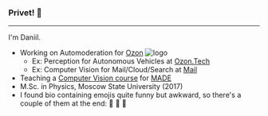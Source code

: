 ### Privet! 👋
---

I'm Daniil. 

* Working on Automoderation for [Ozon](https://www.ozon.ru/) ![logo](https://apkshki.com/storage/646/icon_5dcff5ce93fb3_646_w256.png)
  * Ex: Perception for Autonomous Vehicles at [Ozon.Tech](https://ozon.dev/)
  * Ex: Computer Vision for Mail/Cloud/Search at [Mail](https://mail.ru/)
* Teaching a [Computer Vision course](https://github.com/lysukhin/MADE) for [MADE](https://data.mail.ru/)
* M.Sc. in Physics, Moscow State University (2017)
* I found bio containing emojis quite funny but awkward, so there's a couple of them at the end: 🚙 🤖 🧠
